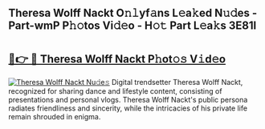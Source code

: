 ## Theresa Wolff Nackt O𝚗𝚕yf𝚊ns L𝚎a𝚔ed N𝚞𝚍es - Part-wmP P𝚑𝚘tos Vi𝚍𝚎o - H𝚘𝚝 Part L𝚎a𝚔s 3E81l

# <h2><a href="http://kf5c5ht.oniu.top/?m=Theresa+Wolff+Nackt">🔗👉 🔴 Theresa Wolff Nackt P𝚑ot𝚘𝚜 V𝚒d𝚎o</a></h2>

[![Theresa Wolff Nackt Nu𝚍e𝚜](https://i.imgur.com/0qMVB7G.gif)](http://kf5c5ht.oniu.top/?m=Theresa+Wolff+Nackt)
Digital trendsetter Theresa Wolff Nackt, recognized for sharing dance and lifestyle content, consisting of presentations and personal vlogs. Theresa Wolff Nackt's public persona radiates friendliness and sincerity, while the intricacies of his private life remain shrouded in enigma.  
